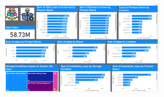 ![Alt text](https://github.com/mahmoodhamza1261/PowerBi-Dairy-Farm-Performance-Dashboard/blob/main/dairydashboard-page1.PNG)
